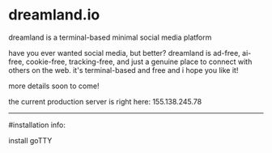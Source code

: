 # dreamland.io

dreamland is a terminal-based minimal social media platform

have you ever wanted social media, but better? dreamland is ad-free, ai-free, cookie-free, tracking-free, and just a genuine place to connect with others on the web. it's terminal-based and free and i hope you like it!

more details soon to come!

the current production server is right here: 155.138.245.78

-------------------------------------------------------------------------

#installation info:

install goTTY


